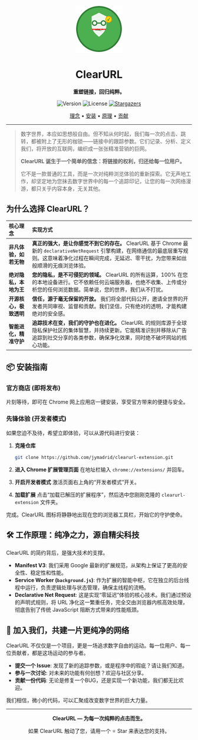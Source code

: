 <p align="center">
  <img src="https://raw.githubusercontent.com/jymadrid/clearurl-extension/main/icons/icon128.png" alt="ClearURL Logo" width="128" height="128">
</p>

<h1 align="center">ClearURL</h1>

<p align="center">
  <strong>重塑链接，回归纯粹。</strong>
</p>

<p align="center">
  <img alt="Version" src="https://img.shields.io/badge/version-1.0.0-blue.svg?cacheSeconds=2592000" />
  <img alt="License" src="https://img.shields.io/badge/license-MIT-green.svg" />
  <a href="https://github.com/jymadrid/clearurl-extension/stargazers">
    <img alt="Stargazers" src="https://img.shields.io/github/stars/jymadrid/clearurl-extension.svg?style=social&label=Star"/>
  </a>
</p>

<p align="center">
  <a href="#-为什么选择-clearurl">理念</a> •
  <a href="#-安装指南">安装</a> •
  <a href="#-工作原理">原理</a> •
  <a href="#-加入我们">贡献</a>
</p>

---

> 数字世界，本应如思想般自由。但不知从何时起，我们每一次的点击、跳转，都被附上了无形的枷锁——链接中的跟踪参数。它们记录、分析、定义我们，将开放的互联网，编织成一张张精准营销的巨网。
>
> **ClearURL 诞生于一个简单的信念：将链接的权利，归还给每一位用户。**
>
> 它不是一款普通的工具，而是一次对纯粹浏览体验的重新探索。它无声地工作，却坚定地为您抹去数字世界中的每一个追踪印记，让您的每一次网络漫游，都只关乎内容本身，无关其他。

## 为什么选择 ClearURL？

| 核心理念 | 实现方式 |
| :--- | :--- |
| **非凡体验，如若无物** | **真正的强大，是让你感觉不到它的存在。** ClearURL 基于 Chrome 最新的 `declarativeNetRequest` 引擎构建，在网络通信的最底层重写规则。这意味着净化过程在瞬间完成，无延迟、零干扰，为您带来如丝般顺滑的无痕浏览体验。|
| **绝对隐私，本地为王** | **您的隐私，是不可侵犯的领域。** ClearURL 的所有运算，100% 在您的本地设备进行。它不依赖任何云端服务器，也绝不收集、上传或分析您的任何浏览数据。简单说，您的世界，我们从不打扰。|
| **开源核心，极致透明** | **信任，源于毫无保留的开放。** 我们将全部代码公开，邀请全世界的开发者共同审视、监督和贡献。我们坚信，只有绝对的透明，才能构建绝对的安全感。 |
| **智能进化，精准守护** | **追踪技术在变，我们的守护也在进化。** ClearURL 的规则库源于全球隐私保护社区的集体智慧，并持续更新。它能精准识别并移除从广告追踪到社交分享的各类参数，确保净化效果，同时绝不破坏网站的核心功能。 |

## 📦 安装指南

### **官方商店 (即将发布)**
片刻等待，即可在 Chrome 网上应用店一键安装，享受官方带来的便捷与安全。

### **先锋体验 (开发者模式)**
如果您迫不及待，希望立即体验，可以从源代码进行安装：

1.  **克隆仓库**
    ```bash
    git clone https://github.com/jymadrid/clearurl-extension.git
    ```
2.  **进入 Chrome 扩展管理页面**
    在地址栏输入 `chrome://extensions/` 并回车。

3.  **开启开发者模式**
    激活页面右上角的“开发者模式”开关。

4.  **加载扩展**
    点击“加载已解压的扩展程序”，然后选中您刚刚克隆的 `clearurl-extension` 文件夹。

完成。ClearURL 图标将静静地出现在您的浏览器工具栏，开始它的守护使命。

## 🛠️ 工作原理：纯净之力，源自精尖科技

ClearURL 的简约背后，是强大技术的支撑。

- **Manifest V3**: 我们采用 Google 最新的扩展规范，从架构上保证了更高的安全性、稳定性和性能。
- **Service Worker (`background.js`)**: 作为扩展的智能中枢，它在独立的后台线程中运行，负责逻辑处理与状态管理，确保主线程的流畅。
- **Declarative Net Request**: 这是实现“零延迟”体验的核心技术。我们通过预设的声明式规则，将 URL 净化这一繁重任务，完全交由浏览器内核高效处理，彻底告别了传统 JavaScript 阻断方式带来的性能瓶颈。

## 💖 加入我们，共建一片更纯净的网络

ClearURL 不仅仅是一个项目，更是一场追求数字自由的运动。每一位用户、每一位贡献者，都是这场运动的参与者。

- **提交一个 Issue**: 发现了新的追踪参数，或是程序中的瑕疵？请让我们知道。
- **参与一次讨论**: 对未来的功能有何创想？欢迎与社区分享。
- **贡献一份代码**: 无论是修复一个BUG，还是实现一个新功能，我们都无比欢迎。

我们相信，微小的代码，可以汇聚成改变数字世界的巨大力量。

---

<p align="center">
  <strong>ClearURL — 为每一次纯粹的点击而生。</strong>
</p>

<p align="center">
  如果 ClearURL 触动了您，请用一个 ⭐ Star 来表达您的支持。
</p>
